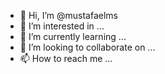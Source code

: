 - 👋 Hi, I’m @mustafaelms
- 👀 I’m interested in ...
- 🌱 I’m currently learning ...
- 💞️ I’m looking to collaborate on ...
- 📫 How to reach me ...

<!---
mustafaelms/mustafaelms is a ✨ special ✨ repository because its `README.md` (this file) appears on your GitHub profile.
You can click the Preview link to take a look at your changes.
--->

